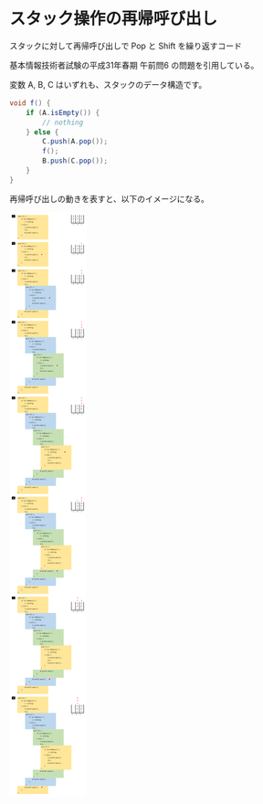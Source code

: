 # スタック操作の再帰呼び出し
スタックに対して再帰呼び出しで Pop と Shift を繰り返すコード

基本情報技術者試験の平成31年春期 午前問6 の問題を引用している。

変数 A, B, C はいずれも、スタックのデータ構造です。

```java
void f() {
    if (A.isEmpty()) {
        // nothing
    } else {
        C.push(A.pop());
        f();
        B.push(C.pop());
    }
}
```

再帰呼び出しの動きを表すと、以下のイメージになる。

![スタック操作の再帰呼び出しを可視化](./explain_image/stack_pop_push_flow.png)  
